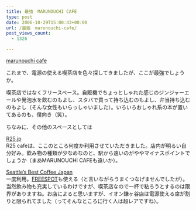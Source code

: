 ```yaml
---
title: 最強　MARUNOUCHI CAFE
type: post
date: 2006-10-29T15:00:43+00:00
url: /最強　marunouchi-cafe/
post_views_count:
  - 1326

---
```

[marunouchi cafe][1] 

これまで、電源の使える喫茶店を色々探してきましたが、ここが最強でしょうか。

喫茶店ではなくフリースペース。自販機でちょっとしゃれた感じのジンジャーエールや発泡水を飲むのもよし、スタバで買って持ち込むのもよし、弁当持ち込むのもよし（そんな女性もいらっしゃいました）。いろいろおしゃれ系の本が置いてあるのも、僕向き（笑）。

ちなみに、その他のスペースとしては

[R25.jp][2]  
R25 cafeは、ここのところ何度か利用させていただきました。店内が明るい自分好み。飲み物の種類が少なめなのと、駅から遠いのがややマイナスポイントでしょうか（まあMARUNOUCHI CAFEも遠いか）。

[Seattle&#8217;s Best Coffee Japan][3]  
一度利用。[FREESPOT][4]も使える（と言いながらうまくつなげませんでしたが）。当然飲み物も充実しているわけですが、喫茶店なので一杯で粘ろうとするのは限界がありますね。お店によると思いますが、イオン鎌ヶ谷店は電源使える席が割りと限られてました（ってそんなところに行く人は超レアですね）。

 [1]: http://www.marunouchicafe.com/
 [2]: http://r25.jp/index.php/m/WB/a/WB000010/tpl/20060706_02/bkn/topics
 [3]: http://www.seabest.co.jp/
 [4]: http://www.freespot.com/